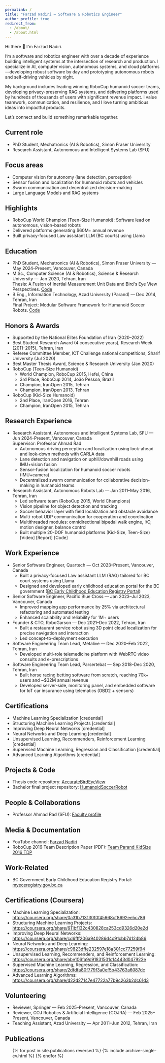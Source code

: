 ```yaml
---
permalink: /
title: "Farzad Nadiri — Software & Robotics Engineer"
author_profile: true
redirect_from:
  - /about/
  - /about.html
---
```


Hi there 👋 I'm Farzad Nadiri.

I’m a software and robotics engineer with over a decade of experience building intelligent systems at the intersection of research and production. I specialize in AI, computer vision, autonomous systems, and cloud platforms—developing robust software by day and prototyping autonomous robots and self-driving vehicles by night.

My background includes leading winning RoboCup humanoid soccer teams, developing privacy-preserving RAG systems, and delivering platforms used by hundreds of thousands of users with significant revenue impact. I value teamwork, communication, and resilience, and I love turning ambitious ideas into impactful products.

Let’s connect and build something remarkable together.

## Current role

- PhD Student, Mechatronics (AI & Robotics), Simon Fraser University
- Research Assistant, Autonomous and Intelligent Systems Lab (SFU)

## Focus areas

- Computer vision for autonomy (lane detection, perception)
- Sensor fusion and localization for humanoid robots and vehicles
- Swarm communication and decentralized decision-making
- Large Language Models and RAG systems

## Highlights

- RoboCup World Champion (Teen-Size Humanoid): Software lead on autonomous, vision-based robots
- Delivered platforms generating $60M+ annual revenue
- Built privacy-focused Law assistant LLM (BC courts) using Llama

## Education

- PhD Student, Mechatronics (AI & Robotics), Simon Fraser University — May 2024–Present, Vancouver, Canada
- M.Sc., Computer Science (AI & Robotics), Science & Research University — Jan 2020, Tehran, Iran  
  Thesis: A Fusion of Inertial Measurement Unit Data and Bird's Eye View Perspectives. [Code](https://github.com/farzadnadiri/AccurateBirdEyeView)
- B.Eng., Information Technology, Azad University (Parand) — Dec 2014, Tehran, Iran  
  Final Project: Modular Software Framework for Humanoid Soccer Robots. [Code](https://github.com/farzadnadiri/HumanoidSoccerRobot)

## Honors & Awards

- Supported by the National Elites Foundation of Iran (2020–2022)
- Best Student Research Award (4 consecutive years), Research Week (2011–2015), Tehran, Iran
- Referee Committee Member, ICT Challenge national competitions, Sharif University (Jul 2020)
- Best Master Thesis Award, Science & Research University (Jan 2020)
- RoboCup (Teen-Size Humanoid)
  - World Champion, RoboCup 2015, Hefei, China
  - 3rd Place, RoboCup 2014, João Pessoa, Brazil
  - Champion, IranOpen 2015, Tehran
  - Champion, IranOpen 2013, Tehran
- RoboCup (Kid-Size Humanoid)
  - 2nd Place, IranOpen 2016, Tehran
  - Champion, IranOpen 2015, Tehran

## Research Experience

- Research Assistant, Autonomous and Intelligent Systems Lab, SFU — Jun 2024–Present, Vancouver, Canada  
  Supervisor: Professor Ahmad Rad
  - Autonomous driving perception and localization using look-ahead and look-down methods with CARLA data
  - Lane detection and navigation on uphill/downhill roads using IMU+vision fusion
  - Sensor-fusion localization for humanoid soccer robots (IMU+camera)
  - Decentralized swarm communication for collaborative decision-making in humanoid teams
- Research Assistant, Autonomous Robots Lab — Jan 2011–May 2016, Tehran, Iran
  - Led software team (RoboCup 2015, World Champions)
  - Vision pipeline for object detection and tracking
  - Soccer behavior layer with field localization and obstacle avoidance
  - Multi-robot UDP communication for cooperation and coordination
  - Multithreaded modules: omnidirectional bipedal walk engine, I/O, motion designer, balance control
  - Built multiple 20-DOF humanoid platforms (Kid-Size, Teen-Size)  
    [Video] [Report] [Code]

## Work Experience

- Senior Software Engineer, Quartech — Oct 2023–Present, Vancouver, Canada
  - Built a privacy-focused Law assistant LLM (RAG) tailored for BC court systems using Llama
  - Designed and developed early childhood education portal for the BC government ([BC Early Childhood Education Registry Portal](https://www.myeceregistry.gov.bc.ca/))
- Senior Software Engineer, Pacific Blue Cross — Jan 2023–Jul 2023, Vancouver, Canada
  - Improved mapping app performance by 25% via architectural refactoring and automated testing
  - Enhanced scalability and reliability for 1M+ users
- Founder & CTO, RoboGarson — Dec 2021–Dec 2022, Tehran, Iran
  - Built a restaurant service robot using 3D point cloud localization for precise navigation and interaction
  - Led concept-to-deployment execution
- Software Engineering Team Lead, Metalive — Dec 2020–Feb 2022, Tehran, Iran
  - Developed multi-role telemedicine platform with WebRTC video consults and e-prescriptions
- Software Engineering Team Lead, Parsertebat — Sep 2018–Dec 2020, Tehran, Iran
  - Built horse racing betting software from scratch, reaching 70k+ users and ~$32M annual revenue
  - Developed server-side, monitoring panel, and embedded software for IoT car insurance using telematics (OBD2 + sensors)

## Certifications

- Machine Learning Specialization [credential]
- Structuring Machine Learning Projects [credential]
- Improving Deep Neural Networks [credential]
- Neural Networks and Deep Learning [credential]
- Unsupervised Learning, Recommenders, Reinforcement Learning [credential]
- Supervised Machine Learning, Regression and Classification [credential]
- Advanced Learning Algorithms [credential]

## Projects & Code

- Thesis code repository: [AccurateBirdEyeView](https://github.com/farzadnadiri/AccurateBirdEyeView)
- Bachelor final project repository: [HumanoidSoccerRobot](https://github.com/farzadnadiri/HumanoidSoccerRobot)

## People & Collaborations

- Professor Ahmad Rad (SFU): [Faculty profile](https://www.sfu.ca/fas/schools/mechatronic-systems-engineering/faculty/faculty-members/arad.html)

## Media & Documentation

- YouTube channel: [Farzad Nadiri](https://www.youtube.com/%40farzadnadiri)
- RoboCup 2016 Team Description Paper (PDF): [Team Parand KidSize 2016 TDP](https://humanoid.robocup.org/qualification/2016/66d289c95cb09a9985a9f885a58b8e9babbc1730/TeamParand_Humanoid_KidSize_2016_TDP.pdf)

## Work-Related

- BC Government Early Childhood Education Registry Portal: [myeceregistry.gov.bc.ca](https://www.myeceregistry.gov.bc.ca/)

## Certifications (Coursera)

- Machine Learning Specialization: https://coursera.org/share/0a31b713130f0f45668cf8692ee5c786
- Structuring Machine Learning Projects: https://coursera.org/share/611bf132c430828ca253cd9326d20e2d
- Improving Deep Neural Networks: https://coursera.org/share/cd6fff206a940286d4c91cbb7d124b86
- Neural Networks and Deep Learning: https://coursera.org/share/c9823dffe232597e18a301cc77259f94
- Unsupervised Learning, Recommenders, and Reinforcement Learning: https://coursera.org/share/abe106fa9d91831501c14443d047922e
- Supervised Machine Learning, Regression, and Classification: https://coursera.org/share/2dfdfa80f779f3a0ef5b43763a6087dc
- Advanced Learning Algorithms: https://coursera.org/share/d22d27147e47722a77b9c263b2dc61d3

## Volunteering

- Reviewer, Springer — Feb 2025–Present, Vancouver, Canada
- Reviewer, COJ Robotics & Artificial Intelligence (COJRA) — Feb 2025–Present, Vancouver, Canada
- Teaching Assistant, Azad University — Apr 2011–Jun 2012, Tehran, Iran

## Publications

  <ul>{% for post in site.publications reversed %}
    {% include archive-single-cv.html %}
  {% endfor %}</ul>
